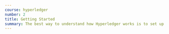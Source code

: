 ```yaml
---
course: hyperledger
number: 2 
title: Getting Started
summary: The best way to understand how Hyperledger works is to set up your own node.
---
```

